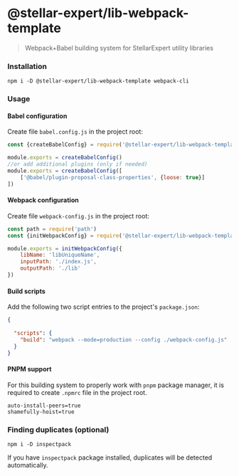 # @stellar-expert/lib-webpack-template

> Webpack+Babel building system for StellarExpert utility libraries

### Installation

```shell
npm i -D @stellar-expert/lib-webpack-template webpack-cli
```

### Usage

#### Babel configuration

Create file `babel.config.js` in the project root:

```js
const {createBabelConfig} = require('@stellar-expert/lib-webpack-template')

module.exports = createBabelConfig()
//or add additional plugins (only if needed)
module.exports = createBabelConfig([
    ['@babel/plugin-proposal-class-properties', {loose: true}]
])
```

#### Webpack configuration

Create file `webpack-config.js` in the project root:

```js
const path = require('path')
const {initWebpackConfig} = require('@stellar-expert/lib-webpack-template')

module.exports = initWebpackConfig({
    libName: 'libUniqueName',
    inputPath: './index.js',
    outputPath: './lib'
})

```

#### Build scripts

Add the following two script entries to the project's `package.json`:

```json
{
  
  "scripts": {
    "build": "webpack --mode=production --config ./webpack-config.js"
  }
}
```

#### PNPM support

For this building system to properly work with `pnpm` package manager, it is required to create `.npmrc` file in the project root.

```
auto-install-peers=true
shamefully-hoist=true
```

### Finding duplicates (optional)

```shell
npm i -D inspectpack
```

If you have `inspectpack` package installed, duplicates will be detected automatically.